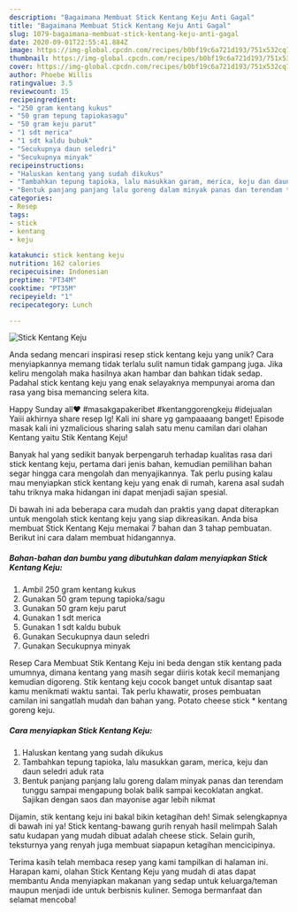 ```yaml
---
description: "Bagaimana Membuat Stick Kentang Keju Anti Gagal"
title: "Bagaimana Membuat Stick Kentang Keju Anti Gagal"
slug: 1079-bagaimana-membuat-stick-kentang-keju-anti-gagal
date: 2020-09-01T22:55:41.884Z
image: https://img-global.cpcdn.com/recipes/b0bf19c6a721d193/751x532cq70/stick-kentang-keju-foto-resep-utama.jpg
thumbnail: https://img-global.cpcdn.com/recipes/b0bf19c6a721d193/751x532cq70/stick-kentang-keju-foto-resep-utama.jpg
cover: https://img-global.cpcdn.com/recipes/b0bf19c6a721d193/751x532cq70/stick-kentang-keju-foto-resep-utama.jpg
author: Phoebe Willis
ratingvalue: 3.5
reviewcount: 15
recipeingredient:
- "250 gram kentang kukus"
- "50 gram tepung tapiokasagu"
- "50 gram keju parut"
- "1 sdt merica"
- "1 sdt kaldu bubuk"
- "Secukupnya daun seledri"
- "Secukupnya minyak"
recipeinstructions:
- "Haluskan kentang yang sudah dikukus"
- "Tambahkan tepung tapioka, lalu masukkan garam, merica, keju dan daun seledri aduk rata"
- "Bentuk panjang panjang lalu goreng dalam minyak panas dan terendam tunggu sampai mengapung bolak balik sampai kecoklatan angkat. Sajikan dengan saos dan mayonise agar lebih nikmat"
categories:
- Resep
tags:
- stick
- kentang
- keju

katakunci: stick kentang keju 
nutrition: 162 calories
recipecuisine: Indonesian
preptime: "PT34M"
cooktime: "PT35M"
recipeyield: "1"
recipecategory: Lunch

---
```



![Stick Kentang Keju](https://img-global.cpcdn.com/recipes/b0bf19c6a721d193/751x532cq70/stick-kentang-keju-foto-resep-utama.jpg)

Anda sedang mencari inspirasi resep stick kentang keju yang unik? Cara menyiapkannya memang tidak terlalu sulit namun tidak gampang juga. Jika keliru mengolah maka hasilnya akan hambar dan bahkan tidak sedap. Padahal stick kentang keju yang enak selayaknya mempunyai aroma dan rasa yang bisa memancing selera kita.

Happy Sunday all❤️ #masakgapakeribet #kentanggorengkeju #idejualan Yaiii akhirnya share resep lg! Kali ini share yg gampaaaang banget! Episode masak kali ini yzmalicious sharing salah satu menu camilan dari olahan Kentang yaitu Stik Kentang Keju!

Banyak hal yang sedikit banyak berpengaruh terhadap kualitas rasa dari stick kentang keju, pertama dari jenis bahan, kemudian pemilihan bahan segar hingga cara mengolah dan menyajikannya. Tak perlu pusing kalau mau menyiapkan stick kentang keju yang enak di rumah, karena asal sudah tahu triknya maka hidangan ini dapat menjadi sajian spesial.


Di bawah ini ada beberapa cara mudah dan praktis yang dapat diterapkan untuk mengolah stick kentang keju yang siap dikreasikan. Anda bisa membuat Stick Kentang Keju memakai 7 bahan dan 3 tahap pembuatan. Berikut ini cara dalam membuat hidangannya.

<!--inarticleads1-->

##### Bahan-bahan dan bumbu yang dibutuhkan dalam menyiapkan Stick Kentang Keju:

1. Ambil 250 gram kentang kukus
1. Gunakan 50 gram tepung tapioka/sagu
1. Gunakan 50 gram keju parut
1. Gunakan 1 sdt merica
1. Gunakan 1 sdt kaldu bubuk
1. Gunakan Secukupnya daun seledri
1. Gunakan Secukupnya minyak


Resep Cara Membuat Stik Kentang Keju ini beda dengan stik kentang pada umumnya, dimana kentang yang masih segar diiris kotak kecil memanjang kemudian digoreng. Stik kentang keju cocok banget untuk disantap saat kamu menikmati waktu santai. Tak perlu khawatir, proses pembuatan camilan ini sangatlah mudah dan bahan yang. Potato cheese stick * kentang goreng keju. 

<!--inarticleads2-->

##### Cara menyiapkan Stick Kentang Keju:

1. Haluskan kentang yang sudah dikukus
1. Tambahkan tepung tapioka, lalu masukkan garam, merica, keju dan daun seledri aduk rata
1. Bentuk panjang panjang lalu goreng dalam minyak panas dan terendam tunggu sampai mengapung bolak balik sampai kecoklatan angkat. Sajikan dengan saos dan mayonise agar lebih nikmat


Dijamin, stik kentang keju ini bakal bikin ketagihan deh! Simak selengkapnya di bawah ini ya! Stick kentang-bawang gurih renyah hasil melimpah Salah satu kudapan yang mudah dibuat adalah cheese stick. Selain gurih, teksturnya yang renyah juga membuat siapapun ketagihan mencicipinya. 

Terima kasih telah membaca resep yang kami tampilkan di halaman ini. Harapan kami, olahan Stick Kentang Keju yang mudah di atas dapat membantu Anda menyiapkan makanan yang sedap untuk keluarga/teman maupun menjadi ide untuk berbisnis kuliner. Semoga bermanfaat dan selamat mencoba!
